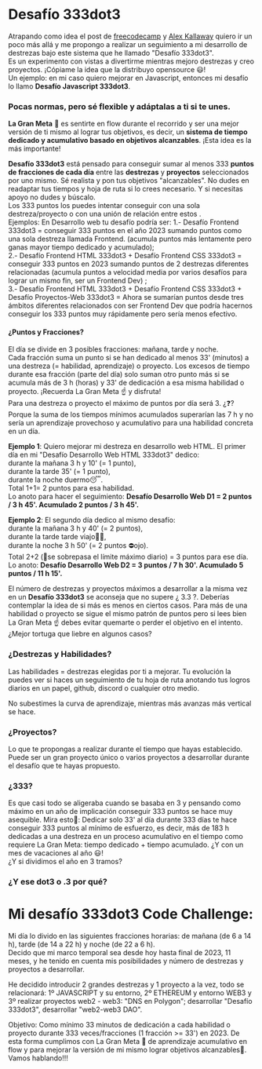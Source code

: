 # Desafío 333dot3  
Atrapando como idea el post de [freecodecamp](https://www.freecodecamp.org/news/the-crazy-history-of-the-100daysofcode-challenge-and-why-you-should-try-it-for-2018-6c89a76e298d/) y [Alex Kallaway](https://github.com/Kallaway/100-days-of-code) quiero ir un poco más allá y me propongo a realizar un seguimiento a mi desarrollo de destrezas bajo este sistema que he llamado "Desafío 333dot3".  
Es un experimento con vistas a divertirme mientras mejoro destrezas y creo proyectos. ¡Cópiame la idea que la distribuyo opensource 😃!  
Un ejemplo: en mi caso quiero mejorar en Javascript, entonces mi desafío lo llamo **Desafío Javascript 333dot3**.  

### Pocas normas, pero sé flexible y adáptalas a ti si te unes.  
**La Gran Meta** 👀 es sentirte en flow durante el recorrido y ser una mejor versión de ti mismo al lograr tus objetivos, es decir, un **sistema de tiempo dedicado y acumulativo basado en objetivos alcanzables**. ¡Esta idea es la más importante!  

**Desafío 333dot3** está pensado para conseguir sumar al menos 333 **puntos de fracciones de cada día** entre las **destrezas** y **proyectos** seleccionados por uno mismo. Sé realista y pon tus objetivos "alcanzables". No dudes en readaptar tus tiempos y hoja de ruta si lo crees necesario. Y si necesitas apoyo no dudes y búscalo.  
Los 333 puntos los puedes intentar conseguir con una sola destreza/proyecto o con una unión de relación entre estos .  
Ejemplos: En Desarrollo web tu desafío podría ser:
1.- Desafío Frontend 333dot3 = conseguir 333 puntos en el año 2023 sumando puntos como una sola destreza llamada Frontend. (acumula puntos más lentamente pero ganas mayor tiempo dedicado y acumulado);  
2.- Desafío Frontend HTML 333dot3 + Desafío Frontend CSS 333dot3 = conseguir 333 puntos en 2023 sumando puntos de 2 destrezas diferentes relacionadas (acumula puntos a velocidad media por varios desafíos para lograr un mismo fin, ser un Frontend Dev) ;  
3.- Desafío Frontend HTML 333dot3 + Desafío Frontend CSS 333dot3 + Desafío Proyectos-Web 333dot3 = Ahora se sumarían puntos desde tres ámbitos diferentes relacionados con ser Frontend Dev que podría hacernos conseguir los 333 puntos muy rápidamente pero sería menos efectivo.  

#### ¿Puntos y Fracciones?  
El día se divide en 3 posibles fracciones: mañana, tarde y noche.  
Cada fracción suma un punto si se han dedicado al menos 33' (minutos) a una destreza (= habilidad, aprendizaje) o proyecto. Los excesos de tiempo durante esa fracción (parte del día) solo suman otro punto más si se acumula más de 3 h (horas) y 33' de dedicación a esa misma habilidad o proyecto. ¡Recuerda La Gran Meta ☝️ y disfruta!  
Para una destreza o proyecto el máximo de puntos por día será 3. ¿❓? Porque la suma de los tiempos mínimos acumulados superarían las 7 h y no sería un aprendizaje provechoso y acumulativo para una habilidad concreta en un día. 
  
**Ejemplo 1**: Quiero mejorar mi destreza en desarrollo web HTML. El primer día en mi "Desafío Desarrollo Web HTML 333dot3" dedico:  
durante la mañana 3 h y 10' (= 1 punto),  
durante  la tarde 35' (= 1 punto),  
durante  la noche duermo😴.  
Total 1+1= 2 puntos para esa habilidad.  
Lo anoto para hacer el seguimiento: **Desafío Desarrollo Web D1 = 2 puntos / 3 h 45'. Acumulado 2 puntos / 3 h 45'.**  

**Ejemplo 2**: El segundo día dedico al mismo desafío:  
durante la mañana 3 h y 40' (= 2 puntos),  
durante la tarde tarde viajo👩‍🚀,  
durante la noche 3 h 50' (= 2 puntos ⛔ojo).  
Total 2+2 (📢se sobrepasa el límite máximo diario) = 3 puntos para ese día.  
Lo anoto: **Desafío Desarrollo Web D2 = 3 puntos / 7 h 30'. Acumulado 5 puntos / 11 h 15'.**  
  
  
El número de destrezas y proyectos máximos a desarrollar a la misma vez en un **Desafío 333dot3** se aconseja que no supere ¿ 3.3 ?. Deberías contemplar la idea de si más es menos en ciertos casos. Para más de una habilidad o proyecto se sigue el mismo patrón de puntos pero si lees bien La Gran Meta ☝️ debes evitar quemarte o perder el objetivo en el intento. ¿Mejor tortuga que liebre en algunos casos?  

### ¿Destrezas y Habilidades?  
Las habilidades = destrezas elegidas por ti a mejorar. Tu evolución la puedes ver si haces un seguimiento de tu hoja de ruta anotando tus logros diarios en un papel, github, discord o cualquier otro medio.

No subestimes la curva de aprendizaje, mientras más avanzas más vertical se hace.  

### ¿Proyectos?  
Lo que te propongas a realizar durante el tiempo que hayas establecido. Puede ser un gran proyecto único o varios proyectos a desarrollar durante el desafío que te hayas propuesto. 

### ¿333?  
Es que casi todo se aligeraba cuando se basaba en 3 y pensando como máximo en un año de implicación conseguir 333 puntos se hace muy asequible. Mira esto👀: Dedicar solo 33' al día durante 333 días te hace conseguir 333 puntos al mínimo de esfuerzo, es decir, más de 183 h dedicadas a una destreza en un proceso acumulativo en el tiempo como requiere La Gran Meta: tiempo dedicado + tiempo acumulado. ¿Y con un mes de vacaciones al año 😃!  
¿Y si dividimos el año en 3 tramos?  




### ¿Y ese dot3 o .3 por qué?

# Mi desafío 333dot3 Code Challenge:  
Mi día lo divido en las siguientes fracciones horarias: de mañana (de 6 a 14 h), tarde (de 14 a 22 h) y noche (de 22 a 6 h).  
Decido que mi marco temporal sea desde hoy hasta final de 2023, 11 meses, y he tenido en cuenta mis posibilidades y número de destrezas y proyectos a desarrollar.  
  
He decidido introducir 2 grandes destrezas y 1 proyecto a la vez, todo se relacionará: 1º JAVASCRIPT y su entorno, 2º ETHEREUM y entorno WEB3 y 3º realizar proyectos web2 - web3: "DNS en Polygon"; desarrollar "Desafío 333dot3", desarrollar "web2-web3 DAO".  

Objetivo: Como mínimo 33 minutos de dedicación a cada habilidad o proyecto durante 333 veces/fracciones (1 fracción >= 33') en 2023. De esta forma cumplimos con La Gran Meta 👀 de aprendizaje acumulativo en flow y para mejorar la versión de mi mismo lograr objetivos alcanzables🚀. Vamos hablando!!!

